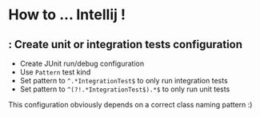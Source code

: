 # How to ... Intellij !

##  : Create unit or integration tests configuration

- Create JUnit run/debug configuration
- Use `Pattern` test kind
- Set pattern to `^.*IntegrationTest$` to only run integration tests
- Set pattern to `^(?!.*IntegrationTest$).*$` to only run unit tests

This configuration obviously depends on a correct class naming pattern :)
